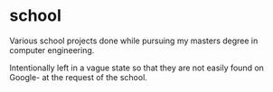 # school
Various school projects done while pursuing my masters degree in computer engineering.

Intentionally left in a vague state so that they are not easily found on Google- at the request of the school.
